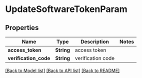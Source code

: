 # UpdateSoftwareTokenParam

## Properties

Name | Type | Description | Notes
------------ | ------------- | ------------- | -------------
**access_token** | **String** | access token | 
**verification_code** | **String** | verification code | 

[[Back to Model list]](../README.md#documentation-for-models) [[Back to API list]](../README.md#documentation-for-api-endpoints) [[Back to README]](../README.md)


